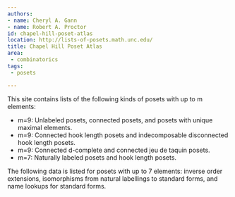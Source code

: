 ```yaml
---
authors:
- name: Cheryl A. Gann
- name: Robert A. Proctor
id: chapel-hill-poset-atlas
location: http://lists-of-posets.math.unc.edu/
title: Chapel Hill Poset Atlas
area:
 - combinatorics
tags:
 - posets

---
```


This site contains lists of the following kinds of posets with up to m elements:

 * m=9: Unlabeled posets, connected posets, and posets with unique maximal elements.
 * m=9: Connected hook length posets and indecomposable disconnected hook length posets.
 * m=9: Connected d-complete and connected jeu de taquin posets.
 * m=7: Naturally labeled posets and hook length posets.

The following data is listed for posets with up to 7 elements: inverse order extensions, isomorphisms from natural labellings to standard forms, and name lookups for standard forms.